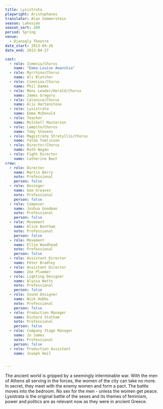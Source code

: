 ```yaml
---
title: Lysistrata
playwright: Aristophanes
translator: Alan Sommerstein
season: Lakeside
season_sort: 260
period: Spring
venue:
  - Djanogly Theatre
date_start: 2013-04-26
date_end: 2013-04-27

cast:
  - role: Ismenia/Chorus
    name: "Emma-Louise Amanshia"
  - role: Myrrhine/Chorus
    name: Ali Blatcher
  - role: Cinesias/Chorus
    name: Phil Damms
  - role: Mens Leader/Herald/Chorus
    name: James Gregory
  - role: Calonice/Chorus
    name: Alix Hattenstone
  - role: Lysistrata
    name: Emma McDonald
  - role: Teacher
    name: Mitchell Masterson
  - role: Lampito/Chorus
    name: Toby Stevens
  - role: Magistrate Stratyllis/Chorus
    name: Yalda Tomlinson
  - role: Director/Chorus
    name: Ruth Wogan
  - role: Fight Director
    name: Catherine Boot
crew:
  - role: Director
    name: Martin Berry
    note: Professional
    person: false
  - role: Desinger
    name: Gem Greaves
    note: Professional
    person: false
  - role: Composer
    name: Joshua Goodman
    note: Professional
    person: false
  - role: Movement
    name: Alice Bentham
    note: Professional
    person: false
  - role: Movement
    name: Ellie Woodhead
    note: Professional
    person: false
  - role: Assistant Director
    name: Peter Bradley
  - role: Assistant Director
    name: Zoe Plummer
  - role: Lighting Designer
    name: Alyssa Watts
    note: Professional
    person: false
  - role: Sound Designer
    name: Nick Hobbs
    note: Professional
    person: false
  - role: Production Manager
    name: Richard Statham
    note: Professional
    person: false
  - role: Company Stage Manager
    name: Jo James
    note: Professional
    person: false
  - role: Production Assistant
    name: Joseph Heil


---
```


The ancient world is gripped by a seemingly interminable war. With the men of Athens all serving in the forces, the women of the city can take no more. In secret, they meet with the enemy women and form a pact. The battle moves into the bedroom. No sex for the men - unless the women get peace. Lysistrata is the original battle of the sexes and its themes of feminism, power and politics are as relevant now as they were in ancient Greece.
